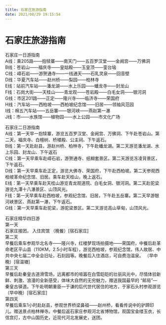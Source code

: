 ```yaml
---
title: 石家庄旅游指南  
date: 2021/08/29 19:15:54  
---
```

  
# 石家庄旅游指南  
石家庄一日游指南  
A线：乘205路——抱犊寨——南天门——五百罗汉堂——金阙宫——万佛洞  
B线：苍岩山——福庆寺——皇姑殿——玉皇顶——銮台垴  
C线：嶂石岩——游贺通寺——一线通天——石乳灵泉——回音壁  
D线：华夏汽车站——赵州桥——梨园——柏林寺  
E线：站前汽车站——潘龙湖——水上乐园——蟠龙寺——封龙山  
F线：石岗大街——天桂山——青龙观——苍岩殿——白毛女洞——银河洞  
G线：市区201路——正定——隆兴寺——临济寺——荣国府  
H线：汽车站——西柏坡——西柏坡纪念馆——旧居——领袖风范园  
I线：棉五汽车站——五岳寨——银河峡——燕赵第一瀑  
J线：市——水族馆——植物园——水上公园——市文化广场  
  
石家庄二日游指南  
A线：第一天早一抱犊寨，游览五百罗汉堂、金阙宫、万佛洞、下午赴苍岩山。第二天，福庆寺、白檀树、桥楼殿、公主祠、下午返石。  
B线：第一天赴赵县，游赵州桥、柏林寺，下午赴蟠龙湖。第二天游览潘龙湖、水上乐园、封龙山、下午返石  
C线：第一天早乘车赴嶂石岩，游贺通寺、纸糊套景区。第二天游览冻凌背景区，下午返石。  
D线：第一天早乘车赴正定，游览大佛寺、荣国府，下午赴西柏坡。第二天参观西柏坡革命纪念馆、旧居。乘车赴天桂山，晚上返石。  
E线：第一天早乘车赴天桂山游览青龙观道院、白毛女洞、银河洞。第二天赴驼梁游览九潭十八瀑景区、山顶风光。  
F线：第一天早乘车赴西柏坡，参观纪念馆、旧居，下午赴五岳寨。第二天早游银河峡景区、燕赵第一瀑，下午返石。  
G线：第一天早乘车赴驼梁，游驼梁景区。第二天游览高山草甸，山顶风光。  
  
石家庄精华四日游  
第一天  
石家庄接团， 入住宾馆  （晚餐）[宿石家庄]  
第二天  
早餐后乘车参观华北名寺——隆兴寺，红楼梦现场拍摄地——荣国府，中餐后赴革命老区平山县（110KM，2.5小时车程），游览西柏坡，参观纪念馆，伟人故居、中共中央七届二中全会旧址，石刻园等。晚餐后入住酒店，可自费泡温泉。  （早中晚）[宿温塘]  
第三天  
早餐后赴秦皇古道滑雪场，远离都市的喧嚣在白雪皑皑的壮丽风光中，尽情体验新鲜、刺激、浪漫的全新感受，体味大自然的无穷魅力，赠送我国最早的 “邮局”—秦皇古驿道。下午赴明朝重臣—于谦的后代世代居住的地方，于家石头村参观游览  （早中晚）[宿石家庄]  
第四天  
早餐后乘车1小时赴赵县，参观世界桥梁鼻祖——赵州桥，看看传说中的驴蹄印儿。赠送景点柏林禅寺。中餐后返石家庄参观河北省博物馆，观国宝金缕玉衣，长信宫灯，古中山国历史，近现代河北发展史，送团。  
  
